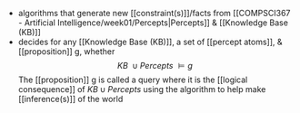 - algorithms that generate new [[constraint(s)]]/facts from [[COMPSCI367 - Artificial Intelligence/week01/Percepts|Percepts]] & [[Knowledge Base (KB)]]
- decides for any [[Knowledge Base (KB)]], a set of [[percept atoms]], & [[proposition]] g, whether
$$ KB\ \cup Percepts\ \vDash g$$
	The [[proposition]] g is called a query where it is the [[logical consequence]] of $KB \cup Percepts$ 
		using the algorithm to help make [[inference(s)]] of the world